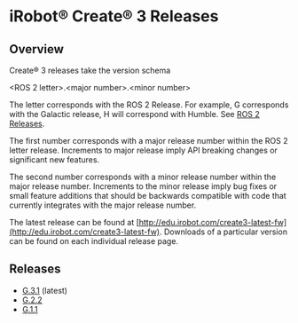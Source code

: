 # iRobot® Create® 3 Releases

## Overview
Create® 3 releases take the version schema

<ROS 2 letter\>.<major number\>.<minor number\>

The letter corresponds with the ROS 2 Release.
For example, G corresponds with the Galactic release, H will correspond with Humble.
See [ROS 2 Releases](https://docs.ros.org/en/rolling/Releases.html).

The first number corresponds with a major release number within the ROS 2 letter release.
Increments to major release imply API breaking changes or significant new features.

The second number corresponds with a minor release number within the major release number.
Increments to the minor release imply bug fixes or small feature additions that should be backwards compatible with code that currently integrates with the major release number.

The latest release can be found at
[http://edu.irobot.com/create3-latest-fw](http://edu.irobot.com/create3-latest-fw).
Downloads of a particular version can be found on each individual release page.

## Releases
* [G.3.1](../g_3_1) (latest)
* [G.2.2](../g_2_2)
* [G.1.1](../g_1_1)
